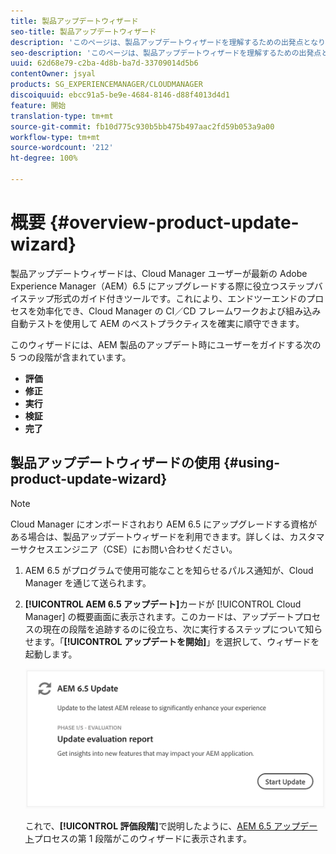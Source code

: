 ```yaml
---
title: 製品アップデートウィザード
seo-title: 製品アップデートウィザード
description: 'このページは、製品アップデートウィザードを理解するための出発点となります。 '
seo-description: 'このページは、製品アップデートウィザードを理解するための出発点となります。 '
uuid: 62d68e79-c2ba-4d8b-ba7d-33709014d5b6
contentOwner: jsyal
products: SG_EXPERIENCEMANAGER/CLOUDMANAGER
discoiquuid: ebcc91a5-be9e-4684-8146-d88f4013d4d1
feature: 開始
translation-type: tm+mt
source-git-commit: fb10d775c930b5bb475b497aac2fd59b053a9a00
workflow-type: tm+mt
source-wordcount: '212'
ht-degree: 100%

---
```



# 概要 {#overview-product-update-wizard}

製品アップデートウィザードは、Cloud Manager ユーザーが最新の Adobe Experience Manager（AEM）6.5 にアップグレードする際に役立つステップバイステップ形式のガイド付きツールです。これにより、エンドツーエンドのプロセスを効率化でき、Cloud Manager の CI／CD フレームワークおよび組み込み自動テストを使用して AEM のベストプラクティスを確実に順守できます。

このウィザードには、AEM 製品のアップデート時にユーザーをガイドする次の 5 つの段階が含まれています。

* **評価**
* **修正**
* **実行**
* **検証**
* **完了**


## 製品アップデートウィザードの使用 {#using-product-update-wizard}

>[!NOTE]
>
>Cloud Manager にオンボードされおり AEM 6.5 にアップグレードする資格がある場合は、製品アップデートウィザードを利用できます。詳しくは、カスタマーサクセスエンジニア（CSE）にお問い合わせください。

1. AEM 6.5 がプログラムで使用可能なことを知らせるパルス通知が、Cloud Manager を通じて送られます。

1. **[!UICONTROL AEM 6.5 アップデート]**&#x200B;カードが [!UICONTROL Cloud Manager] の概要画面に表示されます。このカードは、アップデートプロセスの現在の段階を追跡するのに役立ち、次に実行するステップについて知らせます。「**[!UICONTROL アップデートを開始]**」を選択して、ウィザードを起動します。

   ![](assets/Start-Update.png)

   これで、**[!UICONTROL 評価段階]**&#x200B;で説明したように、[AEM 6.5 アップデート](evaluation.md)プロセスの第 1 段階がこのウィザードに表示されます。
